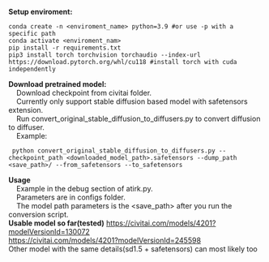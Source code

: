 **Setup enviroment:**
```
conda create -n <enviroment_name> python=3.9 #or use -p with a specific path
conda activate <enviroment_nam> 
pip install -r requirements.txt
pip3 install torch torchvision torchaudio --index-url https://download.pytorch.org/whl/cu118 #install torch with cuda independently 
```
**Download pretrained model:** <br>
 &nbsp;&nbsp;&nbsp;&nbsp;Download checkpoint from civitai folder. <br>
 &nbsp;&nbsp;&nbsp;&nbsp;Currently only support stable diffusion based model with safetensors extension. <br>
 &nbsp;&nbsp;&nbsp;&nbsp;Run convert_original_stable_diffusion_to_diffusers.py to convert diffusion to diffuser. <br>
 &nbsp;&nbsp;&nbsp;&nbsp;Example: 
 ```
  python convert_original_stable_diffusion_to_diffusers.py --checkpoint_path <downloaded_model_path>.safetensors --dump_path <save_path>/ --from_safetensors --to_safetensors
 ```
 **Usage** <br> 
 &nbsp;&nbsp;&nbsp;&nbsp;Example in the debug section of atirk.py. <br>
 &nbsp;&nbsp;&nbsp;&nbsp;Parameters are in configs folder. <br>
 &nbsp;&nbsp;&nbsp;&nbsp;The model path parameters is the <save_path> after you run the conversion script. <br>
  **Usable model so far(tested)**
https://civitai.com/models/4201?modelVersionId=130072 <br>
https://civitai.com/models/4201?modelVersionId=245598 <br>
Other model with the same details(sd1.5 + safetensors) can most likely too 
